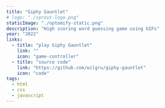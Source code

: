 ```yaml
---
title: "Giphy Gauntlet"
# logo: "./sprout-logo.png"
staticImage: "./optomify-static.png"
description: "High scoring word guessing game using GIFs"
year: "2022"
links:
  - title: "play Giphy Gauntlet"
    link: ""
    icon: "game-controller"
  - title: "source code"
    link: "https://github.com/wilgru/giphy-gauntlet"
    icon: "code"
tags:
  - html
  - css
  - javascript
---
```

